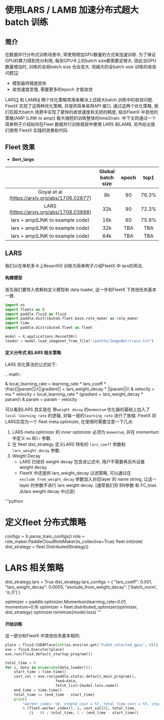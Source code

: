 # 使用LARS / LAMB 加速分布式超大batch 训练

## 简介 
在数据并行分布式训练场景中, 常使用增加GPU数量的方式来加速训练. 为了保证GPU的算力得到充分利用, 每张GPU卡上的batch size都需要足够大. 因此当GPU 数量增加时, 训练的全局batch size 也会变大. 但越大的全batch size 训练的收敛问题[1](https://arxiv.org/abs/1404.5997)[2](https://arxiv.org/abs/1609.04836):
 * 模型最终精度损失
 * 收敛速度变慢, 需要更多的epoch 才能收敛 

LARS[3](https://arxiv.org/abs/1708.03888) 和 LAMB[4](https://arxiv.org/abs/1904.00962) 两个优化策略常用来解决上述超大batch 训练中的收敛问题. FleetX 实现了这两种优化策略, 并提供简单易用API 接口. 通过这两个优化策略, 我们在超大batch 场景中实现了更快的收敛速度和无损的精度, 结合FleetX 中其他的策略(AMP (LINK to amp)) 极大缩短的训练整体的time2train. 中下文将通过一个简单例子介绍如何在Fleet 数据并行训练框架中使用 LARS 和LAMB, 另外给出我们使用 FleetX 实践的效果和代码.

## Fleet 效果
- **Bert_large**: 

|     |Global batch size|epoch| top1 |
|:---:|:---:|:---:|:---:|
|Goyal et al (https://arxiv.org/abs/1706.02677)| 8k | 90 | 76.3% |
|LARS (https://arxiv.org/abs/1708.03888)| 32k | 90 | 72.3% |
|lars + amp(LINK to example code) |16k | 60 | 75.9%|
|lars + amp(LINK to example code) |32k | TBA | TBA |
|lars + amp(LINK to example code) |64k | TBA | TBA |


## LARS 
我们以在单机多卡上Resent50 训练为简单例子介绍FleetX 中 lars的用法.

#### 构建模型
首先我们要导入依赖和定义模型和 data loader, 这一步和FleetX 下其他任务基本一致.
```python
import os
import fleetx as X
import paddle.fluid as fluid
import paddle.distributed.fleet.base.role_maker as role_maker
import time
import paddle.distributed.fleet as fleet

model = X.applications.Resnet50()
loader = model.load_imagenet_from_file("/pathto/ImageNet/train.txt")
```

#### 定义分布式 和LARS 相关策略
LARS 优化算法的公式如下:

.. math::

  & local\_learning\_rate = learning\_rate * lars\_coeff * \
  \frac{||param||}{||gradient|| + lars\_weight\_decay * ||param||}\\
  & velocity = mu * velocity + local\_learning\_rate * (gradient + lars\_weight\_decay * param)\\
  & param = param - velocity

可以看到LARS 其实是在 带`weight decay` 的`momentum` 优化器的基础上加入了`local learning rate` 的逻辑, 对每一层的`learning rate` 进行了放缩. FleetX 将 LARS实现为一个 fleet meta optimizer, 在使用时需要注意一下几点:
1. LARS meta optimizer 的 inner optimizer 必须为 `momentum`, 并在 momentum 中定义 `mu` 和`lr` 参数.
2. 在 fleet dist_strategy 定义LARS 特有的 `lars_coeff` 参数和 `lars_weight_decay` 参数.
3. Weight Decay
    * LARS 已经将 weight decay 包含进公式中, 用户不需要再另外设置 weight decay.
    * FleetX 中还提供 lars_weight_decay 过滤策略, 可以通过在`exclude_from_weight_decay` 参数加入对应layer 的 name string, 让这一 layer 的参数不进行 lars weight decay. (通常我们将 BN参数 和 FC_bias 从lars weight decay 中过滤)

'''python
# 定义fleet 分布式策略
configs = X.parse_train_configs()
role = role_maker.PaddleCloudRoleMaker(is_collective=True)
fleet.init(role)
dist_strategy = fleet.DistributedStrategy()

# LARS 相关策略
dist_strategy.lars = True
dist_strategy.lars_configs = {
                    "lars_coeff": 0.001,
                    "lars_weight_decay": 0.0005,
                    "exclude_from_weight_decay": ['batch_norm', '.b_0']
                }

optimizer = paddle.optimizer.Momentum(learning_rate=0.01, momentum=0.9)
optimizer = fleet.distributed_optimizer(optimizer, dist_strategy)
optimizer.minimize(model.loss)
'''


#### 开始训练
这一部分和FleetX 中其他任务基本相同:
```python
place = fluid.CUDAPlace(int(os.environ.get('FLAGS_selected_gpus', 0)))
exe = fluid.Executor(place)
exe.run(fluid.default_startup_program())

total_time = 0
for i, data in enumerate(data_loader()):
    start_time = time.time()
    cost_val = exe.run(paddle.static.default_main_program(),
                       feed=data,
                       fetch_list=[model.loss.name])
    end_time = time.time()
    total_time += (end_time - start_time)
    print(
        "worker_index: %d, step%d cost = %f, total time cost = %f, step per second: %f, speed: %f"
        % (fleet.worker_index(), i, cost_val[0], total_time,
           (i - 9) / total_time, 1 / (end_time - start_time))
```